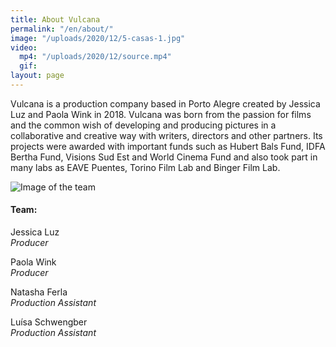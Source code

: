 ```yaml
---
title: About Vulcana
permalink: "/en/about/"
image: "/uploads/2020/12/5-casas-1.jpg"
video:
  mp4: "/uploads/2020/12/source.mp4"
  gif: 
layout: page
---
```


Vulcana is a production company based in Porto Alegre created by Jessica Luz and Paola Wink in 2018. Vulcana was born from the passion for films and the common wish of developing and producing pictures in a collaborative and creative way with writers, directors and other partners. Its projects were awarded with important funds such as Hubert Bals Fund, IDFA Bertha Fund, Visions Sud Est and World Cinema Fund and also took part in many labs as EAVE Puentes, Torino Film Lab and Binger Film Lab.

![Image of the team](![FUTFUT-4251_EDITADA-734564.jpg](/uploads/FUTFUT-4251_EDITADA-734564.jpg))
<div class="team-info" markdown="1">

#### Team:

Jessica Luz  
_Producer_

Paola Wink  
_Producer_

Natasha Ferla  
_Production Assistant_

Luísa Schwengber  
_Production Assistant_
</div>